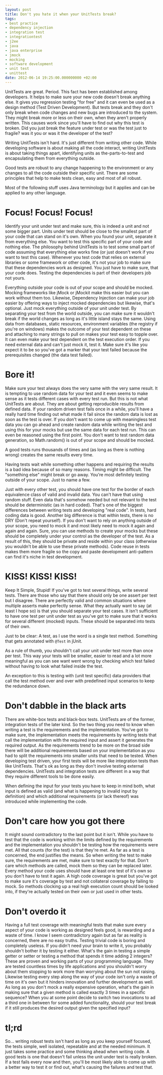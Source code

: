 ```yaml
---
layout: post
title: Don't you hate it when your UnitTests break?
tags:
- best practice
- dependency injection
- integration test
- integrationtest
- j2ee
- java
- java enterprise
- jmock
- mocking
- software development
- unit test
- unittest
date: 2012-06-14 19:25:00.000000000 +02:00
---
```

UnitTests are great. Period. This fact has been established among developers. It helps to make sure your new code doesn't break anything else. It gives you regression testing "for free" and it can even be used as a design method (Test Driven Development). But tests break and they don't only break when code changes and new bugs are introduced to the system. They might break more or less on their own, when they aren't properly written. This causes work since you'll have to find out why this test is broken. Did you just break the feature under test or was the test just to fragile? was it you or was it the developer of the test?

Writing UnitTests isn't hard. It's just different from writing other code. While developing software is about making all the code interact, writing UnitTests is about taking things apart, identifying units as the-parts-to-test and encapsulating them from everything outside. 

Good tests are robust to any change happening to the environment or any changes to all the code outside their specific unit. There are some principles that help to make tests clean, easy and most of all robust.

Most of the following stuff uses Java terminology but it applies and can be applied to any other language.


# Focus! Focus! Focus! #
Identify your unit under test and make sure, this is indeed a unit and not some bigger part. Units under test should be close to the smallest part of your code that can stand on it's own. When you found your unit, separate it from everything else. You want to test this specific part of your code and nothing else. The philosophy behind UnitTests is to test some small part of code assuming that everything else works fine (or just doesn't work if you want to test this case). Whenever you test code that relies on external libraries or some framework or other code, it's not your job to make sure that these dependencies work as designed. You just have to make sure, that your code does. Testing the dependencies is part of their developers job not yours. 

Everything outside your code is out of your scope and should be mocked. Mocking frameworks like jMock or jMockit make this easier but you can work without them too. Likewise, Dependency Injection can make your job easier by offering ways to inject mocked dependencies but likewise, that's optional. Just mock everything outside of your unit under test. By separating your test from the world outside, you can make sure it wouldn't break if the world changes as long as it's little island stays the same. Using data from databases, static resources, environment variables (the registry if you're on windows) makes the outcome of your test dependent on these and attaching to many strings to pull on makes your test easy to topple over. It can even make your test dependent on the test execution order. If you need external data and can't just mock it, test it. Make sure it's like you expect it to be so you've got a marker that your test failed because the prerequisites changed (the data test failed).

# Bore it! #
Make sure your test always does the very same with the very same result. It is tempting to use random data for your test and it even seems to make sense as it tests different cases with every test run. But this is not what UnitTests are about. They are about getting reproducible results from defined data. If your random driven test fails once in a while, you'll have a really hard time finding out what made it fail since the random data is lost as soon as the test is over. If you don't want to come up with meaningless test data you can go ahead and create random data while writing the test and using this for your mocks but use the same data for each test run. This can even be reasoned using the first point. You don't want to test random data generation, so Math.random() is out of your scope and should be mocked.

A good tests runs thousands of times and (as long as there is nothing wrong) creates the same results every time.

Having tests wait while something other happens and requiring the results is a bad idea because of so many reasons. Timing might be difficult. The "something else" might break or go away. You're most definitely testing outside of your scope. Just to name a few.

Just with every other test, you should have one test for the border of each equivalence class of valid and invalid data. You can't have that using random stuff. Even data that's somehow needed but not relevant to the test should be deterministic (as in hard coded). That's one of the biggest differences between writing tests and developing "real code". In tests, hard coding data is good. Another big difference is that within tests, there is no DRY (Don't repeat yourself). If you don't want to rely on anything outside of your scope, you need to mock it and most likely need to mock it again and again and again. Sure, you can use methods to create your mocks but these should be completely under your control as the developer of the test. As a result of this, they should be private and reside within your class (otherwise you wouldn't be able to use these private methods). Code reuse in tests makes them more fragile so the copy and paste development anti-pattern can find it's niche in test development.


# KISS! KISS! KISS! #
Keep It Simple, Stupid! If you've got to test several things, write several tests. There are those who say that there should only be one assert per test but I disagree. There are perfectly valid and common situations where multiple asserts make perfectly sense. What they actually want to say (at least I hope so) is that you should separate your test cases. It isn't sufficient to have one test per unit under test as you've got to make sure that it works for several different (mocked) inputs. These should be separated into tests of their own.

Just to be clear: A test, as I use the word is a single test method. Something that gets annotated with ```@Test``` in jUnit.

As a rule of thumb, you shouldn't call your unit under test more than once per test. This way your tests will be smaller, easier to read and a lot more meaningful as you can see want went wrong by checking which test failed without having to look what failed inside the test.

An exception to this is testing with (unit test specific) data providers that call the test method over and over with predefined input scenarios to keep the redundance down.

# Don't dabble in the black arts #
There are white-box tests and black-box tests. UnitTests are of the former, integration tests of the later kind. So the two thing you need to know when writing a test is the requirements and the implementation. You've got to make sure, the implementation meets the requirements by writing tests that call the implementation with the required input and assert it generates the required output. As the requirements trend to be more on the broad side there will be additional requirements based on your implementation as you had to split the requirements into smaller units that need to be tested. When developing test driven, your first tests will be more like integration tests than like UnitTests. That's ok as long as they don't involve testing external dependencies. UnitTests and integration tests are different in a way that they require different tools to be done easily.

When defining the input for your tests you have to keep in mind both, what input is defined as valid (and what is happening to invalid input by definition) and which additional requirements (or lack thereof) was introduced while implementing the code.


# Don't care how you got there #
It might sound contradictory to the last point but it isn't. While you have to test that the code is working within the limits defined by the requirements and the implementation you shouldn't be testing how the requirements were met. All that counts (for the test) is that they're met. As far as a test is concerned, the end justifies the means. So when writing the test to make sure, the requirements are met, make sure to test exactly for that. Don't care which methods are called, mock them so they can be replaced later. Every method your code uses should have at least one test of it's own so you don't have to test it again. A high code coverage is great but you've got to make sure it's coverage by test and not collateral coverage by failing to mock. So methods clocking up a real high execution count should be looked into, if they're actually tested on their own or just used in other tests.

# Don't overdo it #
Having a full test coverage with meaningful tests that make sure every aspect of your code is working as designed feels good, is rewarding and a waste of time. I know I seem contradictory again but as far as reality is concerned, there are no easy truths. Testing trivial code is boring and completely useless. If you didn't need your brain to write it, you probably shouldn't bother it by testing it either. What's the gain in testing a simple getter or setter or testing a method that spends it time adding 2 integers? These are proven and working parts of your programming language. They are tested countless times by life applications and you shouldn't worry about them stopping to work more than worrying about the sun not raising. Likewise testing every step along the way of your code isn't only a waste of time on it's own but it hinders innovation and further development as well. As long as you don't mock a really expensive operation, what's the gain in making sure that a given method is called exactly 3 times in a specific sequence? When you at some point decide to switch two invocations to ad a third one in between for some added functionality, should your test break if it still produces the desired output given the specified input?

# tl;rd #
So... writing robust tests isn't hard as long as you keep yourself focused, the tests simple, well isolated, repeatable and at the needed minimum. It just takes some practice and some thinking ahead when writing code. A good tests is one that doesn't fail unless the unit under test is really broken. If a test fails every now and then, you'll be most likely able to come up with a better way to test it or find out, what's causing the failures and test that.
         